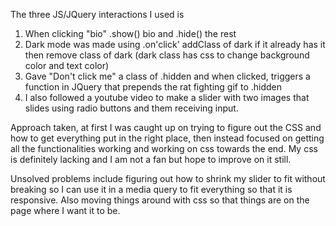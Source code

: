 The three JS/JQuery interactions I used is 
1. When clicking "bio" .show() bio and .hide() the rest
2. Dark mode was made using .on'click' addClass of dark if it already has it then remove class of dark (dark class has css to change background color and text color)
3. Gave "Don't click me" a class of .hidden and when clicked, triggers a function in JQuery that prepends the rat fighting gif to .hidden
4. I also followed a youtube video to make a slider with two images that slides using radio buttons and them receiving input.

Approach taken, at first I was caught up on trying to figure out the CSS and how to get everything put in the right place, then instead focused on getting all the functionalities working and working on css towards the end. My css is definitely lacking and I am not a fan but hope to improve on it still.

Unsolved problems include figuring out how to shrink my slider to fit without breaking so I can use it in a media query to fit everything so that it is responsive. Also moving things around with css so that things are on the page where I want it to be.
